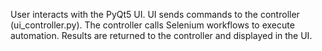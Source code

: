 User interacts with the PyQt5 UI.
UI sends commands to the controller (ui_controller.py).
The controller calls Selenium workflows to execute automation.
Results are returned to the controller and displayed in the UI.